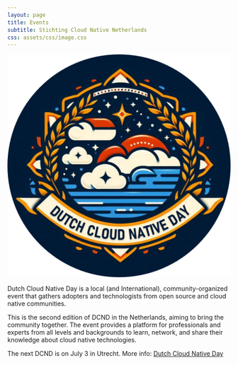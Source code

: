 ```yaml
---
layout: page
title: Events
subtitle: Stichting Cloud Native Netherlands
css: assets/css/image.css
---
```

![kcd-utrecht-logo](assets/img/dcnd.png)

Dutch Cloud Native Day is a local (and International), community-organized event that gathers adopters and technologists from open source and cloud native communities.

This is the second edition of DCND in the Netherlands, aiming to bring the community together. The event provides a platform for professionals and experts from all levels and backgrounds to learn, network, and share their knowledge about cloud native technologies. 

The next DCND is on July 3 in Utrecht.
More info: [Dutch Cloud Native Day](http://dutchcloudnativeday.nl)
